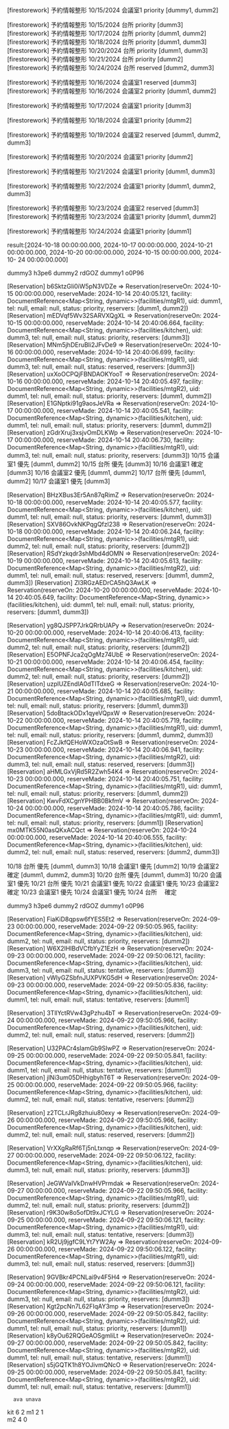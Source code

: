 [firestorework] 予約情報整形 10/15/2024 会議室1 priority [dummy1, dumm2]

[firestorework] 予約情報整形 10/15/2024 台所 priority [dumm3]
[firestorework] 予約情報整形 10/17/2024 台所 priority [dumm1, dumm2]
[firestorework] 予約情報整形 10/18/2024 台所 priority [dumm1, dumm3]
[firestorework] 予約情報整形 10/20/2024 台所 priority [dumm1, dumm3]
[firestorework] 予約情報整形 10/21/2024 台所 priority [dumm2]
[firestorework] 予約情報整形 10/24/2024 台所 reserved [dumm2, dumm3]


[firestorework] 予約情報整形 10/16/2024 会議室1 reserved [dumm3]
[firestorework] 予約情報整形 10/16/2024 会議室2 priority [dumm1, dumm2]

[firestorework] 予約情報整形 10/17/2024 会議室1 priority [dumm3]

[firestorework] 予約情報整形 10/18/2024 会議室1 priority [dumm2]

[firestorework] 予約情報整形 10/19/2024 会議室2 reserved [dumm1, dumm2, dumm3]

[firestorework] 予約情報整形 10/20/2024 会議室1 priority [dumm2]

[firestorework] 予約情報整形 10/21/2024 会議室1 priority [dumm1, dumm3]

[firestorework] 予約情報整形 10/22/2024 会議室1 priority [dumm1, dumm2, dumm3]

[firestorework] 予約情報整形 10/23/2024 会議室2 reserved [dumm3]
[firestorework] 予約情報整形 10/23/2024 会議室1 priority [dumm1, dumm2]

[firestorework] 予約情報整形 10/24/2024 会議室1 priority [dumm1]

result:[2024-10-18 00:00:00.000, 2024-10-17 00:00:00.000, 2024-10-21 00:00:00.000, 2024-10-20 00:00:00.000, 2024-10-15 00:00:00.000, 2024-10-   24 00:00:00.000]

dummy3 h3pe6
dummy2 rdGOZ
dummy1 o0P96




[Reservation] b6SktzGIi0iW5pN3VDZe => Reservation(reserveOn: 2024-10-15 00:00:00.000, reserveMade: 2024-10-14 20:40:05.121, facility: DocumentReference<Map<String, dynamic>>(facilities/mtgR1), uid: dumm1, tel: null, email: null, status: priority, reservers: [dumm1, dumm2])
[Reservation] mEDVqf5Wv32SARVXQgXL => Reservation(reserveOn: 2024-10-15 00:00:00.000, reserveMade: 2024-10-14 20:40:06.664, facility: DocumentReference<Map<String, dynamic>>(facilities/kitchen), uid: dumm3, tel: null, email: null, status: priority, reservers: [dumm3])
[Reservation] MNm5jhDEruBli2JFvDe9 => Reservation(reserveOn: 2024-10-16 00:00:00.000, reserveMade: 2024-10-14 20:40:06.699, facility: DocumentReference<Map<String, dynamic>>(facilities/mtgR1), uid: dumm3, tel: null, email: null, status: reserved, reservers: [dumm3])
[Reservation] uxXoOCPQjFBNDAOKYooT => Reservation(reserveOn: 2024-10-16 00:00:00.000, reserveMade: 2024-10-14 20:40:05.497, facility: DocumentReference<Map<String, dynamic>>(facilities/mtgR2), uid: dumm1, tel: null, email: null, status: priority, reservers: [dumm1, dumm2])
[Reservation] E1GNptki91g9aosJeVRa => Reservation(reserveOn: 2024-10-17 00:00:00.000, reserveMade: 2024-10-14 20:40:05.541, facility: DocumentReference<Map<String, dynamic>>(facilities/kitchen), uid: dumm1, tel: null, email: null, status: priority, reservers: [dumm1, dumm2])
[Reservation] zGdrXruj3xsjvOmDLKWp => Reservation(reserveOn: 2024-10-17 00:00:00.000, reserveMade: 2024-10-14 20:40:06.730, facility: DocumentReference<Map<String, dynamic>>(facilities/mtgR1), uid: dumm3, tel: null, email: null, status: priority, reservers: [dumm3])
10/15 会議室1     優先  [dumm1, dumm2]
10/15 台所        優先  [dumm3]
10/16 会議室1     確定  [dumm3]
10/16 会議室2     優先  [dumm1, dumm2]
10/17 台所        優先  [dumm1, dumm2]
10/17 会議室1     優先  [dumm3]

[Reservation] BHzXBus3Er5An87qRimZ => Reservation(reserveOn: 2024-10-18 00:00:00.000, reserveMade: 2024-10-14 20:40:05.577, facility: DocumentReference<Map<String, dynamic>>(facilities/kitchen), uid: dumm1, tel: null, email: null, status: priority, reservers: [dumm1, dumm3])
[Reservation] SXV86OvkNKPqgQfzl238 => Reservation(reserveOn: 2024-10-18 00:00:00.000, reserveMade: 2024-10-14 20:40:06.244, facility: DocumentReference<Map<String, dynamic>>(facilities/mtgR1), uid: dumm2, tel: null, email: null, status: priority, reservers: [dumm2])
[Reservation] RSdYzkqdr3shMbd4dOMN => Reservation(reserveOn: 2024-10-19 00:00:00.000, reserveMade: 2024-10-14 20:40:05.613, facility: DocumentReference<Map<String, dynamic>>(facilities/mtgR2), uid: dumm1, tel: null, email: null, status: reserved, reservers: [dumm1, dumm2, dumm3])
[Reservation] ZI3RGzAEDrCA5hQ3AwLK => Reservation(reserveOn: 2024-10-20 00:00:00.000, reserveMade: 2024-10-14 20:40:05.649, facility: DocumentReference<Map<String, dynamic>>(facilities/kitchen), uid: dumm1, tel: null, email: null, status: priority, reservers: [dumm1, dumm3])

[Reservation] yg8QJSPP7JrkQRrbUAPy => Reservation(reserveOn: 2024-10-20 00:00:00.000, reserveMade: 2024-10-14 20:40:06.413, facility: DocumentReference<Map<String, dynamic>>(facilities/mtgR1), uid: dumm2, tel: null, email: null, status: priority, reservers: [dumm2])
[Reservation] E5OPNFJca2qOgMz74UbE => Reservation(reserveOn: 2024-10-21 00:00:00.000, reserveMade: 2024-10-14 20:40:06.454, facility: DocumentReference<Map<String, dynamic>>(facilities/kitchen), uid: dumm2, tel: null, email: null, status: priority, reservers: [dumm2])
[Reservation] uzplUZEndlA0dTlTdxeG => Reservation(reserveOn: 2024-10-21 00:00:00.000, reserveMade: 2024-10-14 20:40:05.685, facility: DocumentReference<Map<String, dynamic>>(facilities/mtgR1), uid: dumm1, tel: null, email: null, status: priority, reservers: [dumm1, dumm3])
[Reservation] 5doBtackODx1qyeVQpxW => Reservation(reserveOn: 2024-10-22 00:00:00.000, reserveMade: 2024-10-14 20:40:05.719, facility: DocumentReference<Map<String, dynamic>>(facilities/mtgR1), uid: dumm1, tel: null, email: null, status: priority, reservers: [dumm1, dumm2, dumm3])
[Reservation] FcZJkfQEHoWXOzaOtSwB => Reservation(reserveOn: 2024-10-23 00:00:00.000, reserveMade: 2024-10-14 20:40:06.941, facility: DocumentReference<Map<String, dynamic>>(facilities/mtgR2), uid: dumm3, tel: null, email: null, status: reserved, reservers: [dumm3])
[Reservation] aHMLGxVjRd5R2Zwh54K4 => Reservation(reserveOn: 2024-10-23 00:00:00.000, reserveMade: 2024-10-14 20:40:05.751, facility: DocumentReference<Map<String, dynamic>>(facilities/mtgR1), uid: dumm1, tel: null, email: null, status: priority, reservers: [dumm1, dumm2])
[Reservation] KwvFdXCgnYPHBB0BkfmV => Reservation(reserveOn: 2024-10-24 00:00:00.000, reserveMade: 2024-10-14 20:40:05.786, facility: DocumentReference<Map<String, dynamic>>(facilities/mtgR1), uid: dumm1, tel: null, email: null, status: priority, reservers: [dumm1])
[Reservation] mx0MTK55N0asQKxACQct => Reservation(reserveOn: 2024-10-24 00:00:00.000, reserveMade: 2024-10-14 20:40:06.555, facility: DocumentReference<Map<String, dynamic>>(facilities/kitchen), uid: dumm2, tel: null, email: null, status: reserved, reservers: [dumm2, dumm3])

10/18 台所        優先  [dumm1, dumm3]
10/18 会議室1     優先  [dumm2]
10/19 会議室2     確定  [dumm1, dumm2, dumm3]
10/20 台所        優先  [dumm1, dumm3]
10/20 会議室1     優先
10/21 台所        優先
10/21 会議室1     優先
10/22 会議室1     優先
10/23 会議室2     確定
10/23 会議室1     優先
10/24 会議室1     優先
10/24 台所　      確定



dummy3 h3pe6
dummy2 rdGOZ
dummy1 o0P96












[Reservation] FiaKiD8qpsw6fYES5Et2 => Reservation(reserveOn: 2024-09-23 00:00:00.000, reserveMade: 2024-09-22 09:50:05.965, facility: DocumentReference<Map<String, dynamic>>(facilities/kitchen), uid: dumm2, tel: null, email: null, status: priority, reservers: [dumm2])
[Reservation] W6X2lHIBdVCfbYyZ1EzH => Reservation(reserveOn: 2024-09-23 00:00:00.000, reserveMade: 2024-09-22 09:50:06.121, facility: DocumentReference<Map<String, dynamic>>(facilities/kitchen), uid: dumm3, tel: null, email: null, status: tentative, reservers: [dumm3])
[Reservation] vWlyGZSbfnJUXPVKG5dH => Reservation(reserveOn: 2024-09-23 00:00:00.000, reserveMade: 2024-09-22 09:50:05.836, facility: DocumentReference<Map<String, dynamic>>(facilities/kitchen), uid: dumm1, tel: null, email: null, status: tentative, reservers: [dumm1]

[Reservation] 3TllYctRVw43gPzhu4bT => Reservation(reserveOn: 2024-09-24 00:00:00.000, reserveMade: 2024-09-22 09:50:05.966, facility: DocumentReference<Map<String, dynamic>>(facilities/kitchen), uid: dumm2, tel: null, email: null, status: reserved, reservers: [dumm2])

[Reservation] U32PACr4sIamGb9SIwPZ => Reservation(reserveOn: 2024-09-25 00:00:00.000, reserveMade: 2024-09-22 09:50:05.841, facility: DocumentReference<Map<String, dynamic>>(facilities/kitchen), uid: dumm1, tel: null, email: null, status: tentative, reservers: [dumm1])
[Reservation] jINi3um05DHhigbyhT6T => Reservation(reserveOn: 2024-09-25 00:00:00.000, reserveMade: 2024-09-22 09:50:05.966, facility: DocumentReference<Map<String, dynamic>>(facilities/kitchen), uid: dumm2, tel: null, email: null, status: tentative, reservers: [dumm2])

[Reservation] z2TCLrJRg8zhuiu80exy => Reservation(reserveOn: 2024-09-26 00:00:00.000, reserveMade: 2024-09-22 09:50:05.966, facility: DocumentReference<Map<String, dynamic>>(facilities/kitchen), uid: dumm2, tel: null, email: null, status: reserved, reservers: [dumm2])

[Reservation] VrXXgRaRf6Tj5nLtxnqp => Reservation(reserveOn: 2024-09-27 00:00:00.000, reserveMade: 2024-09-22 09:50:06.122, facility: DocumentReference<Map<String, dynamic>>(facilities/kitchen), uid: dumm3, tel: null, email: null, status: priority, reservers: [dumm3])




[Reservation] JeGWVaIVkDnwHVPrmdak => Reservation(reserveOn: 2024-09-27 00:00:00.000, reserveMade: 2024-09-22 09:50:05.966, facility: DocumentReference<Map<String, dynamic>>(facilities/mtgR1), uid: dumm2, tel: null, email: null, status: priority, reservers: [dumm2])
[Reservation] r9K30w8o5ofDt9xJCYLG => Reservation(reserveOn: 2024-09-25 00:00:00.000, reserveMade: 2024-09-22 09:50:06.121, facility: DocumentReference<Map<String, dynamic>>(facilities/mtgR1), uid: dumm3, tel: null, email: null, status: tentative, reservers: [dumm3])
[Reservation] kR2Uj9jgfC9LYt7YW2Ay => Reservation(reserveOn: 2024-09-26 00:00:00.000, reserveMade: 2024-09-22 09:50:06.122, facility: DocumentReference<Map<String, dynamic>>(facilities/mtgR1), uid: dumm3, tel: null, email: null, status: reserved, reservers: [dumm3])

[Reservation] 9GVBkr4PCNLai9v4F5H4 => Reservation(reserveOn: 2024-09-24 00:00:00.000, reserveMade: 2024-09-22 09:50:06.121, facility: DocumentReference<Map<String, dynamic>>(facilities/mtgR2), uid: dumm3, tel: null, email: null, status: priority, reservers: [dumm3])
[Reservation] Kgt2pcNn7L62FIqAY3mp => Reservation(reserveOn: 2024-09-26 00:00:00.000, reserveMade: 2024-09-22 09:50:05.842, facility: DocumentReference<Map<String, dynamic>>(facilities/mtgR2), uid: dumm1, tel: null, email: null, status: priority, reservers: [dumm1])
[Reservation] k8yOu62RQGeAOSgmliLt => Reservation(reserveOn: 2024-09-27 00:00:00.000, reserveMade: 2024-09-22 09:50:05.842, facility: DocumentReference<Map<String, dynamic>>(facilities/mtgR2), uid: dumm1, tel: null, email: null, status: tentative, reservers: [dumm1])
[Reservation] s5jGQTK1h8YOJivmQNcO => Reservation(reserveOn: 2024-09-25 00:00:00.000, reserveMade: 2024-09-22 09:50:05.841, facility: DocumentReference<Map<String, dynamic>>(facilities/mtgR2), uid: dumm1, tel: null, email: null, status: tentative, reservers: [dumm1])


      ava unava
kit   6   2
m1    2   1  
m2    4   0 
